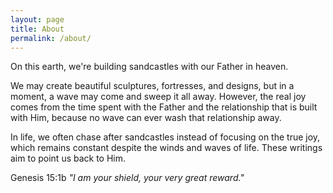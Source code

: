 ```yaml
---
layout: page
title: About
permalink: /about/
---
```


On this earth, we're building sandcastles with our Father in heaven.

We may create beautiful sculptures, fortresses, and designs, but in a moment, a wave may come and sweep it all away. However, the real joy comes from the time spent with the Father and the relationship that is built with Him, because no wave can ever wash that relationship away.

In life, we often chase after sandcastles instead of focusing on the true joy, which remains constant despite the winds and waves of life. These writings aim to point us back to Him.

Genesis 15:1b _"I am your shield, your very great reward."_

<!-- This is the base Jekyll THEME. You can find out more info about customizing your Jekyll theme, as well as basic Jekyll usage documentation at [jekyllrb.com](https://jekyllrb.com/)

You can find the source code for Minima at GitHub:
[jekyll][jekyll-organization] /
[minima](https://github.com/jekyll/minima)

You can find the source code for Jekyll at GitHub:
[jekyll][jekyll-organization] /
[jekyll](https://github.com/jekyll/jekyll)

[jekyll-organization]: https://github.com/jekyll -->
